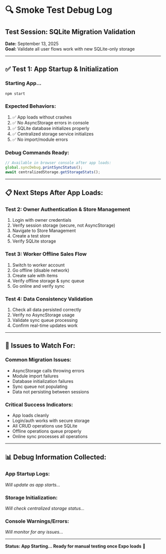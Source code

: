 # 🔍 Smoke Test Debug Log

## Test Session: SQLite Migration Validation
**Date:** September 13, 2025  
**Goal:** Validate all user flows work with new SQLite-only storage

---

## ✅ **Test 1: App Startup & Initialization**

### **Starting App...**
```bash
npm start
```

### **Expected Behaviors:**
1. ✅ App loads without crashes
2. ✅ No AsyncStorage errors in console  
3. ✅ SQLite database initializes properly
4. ✅ Centralized storage service initializes
5. ✅ No import/module errors

### **Debug Commands Ready:**
```javascript
// Available in browser console after app loads:
global.syncDebug.printSyncStatus();
await centralizedStorage.getStorageStats();
```

---

## 📋 **Next Steps After App Loads:**

### **Test 2: Owner Authentication & Store Management**
1. Login with owner credentials
2. Verify session storage (secure, not AsyncStorage)
3. Navigate to Store Management
4. Create a test store
5. Verify SQLite storage

### **Test 3: Worker Offline Sales Flow**
1. Switch to worker account
2. Go offline (disable network)
3. Create sale with items
4. Verify offline storage & sync queue
5. Go online and verify sync

### **Test 4: Data Consistency Validation**
1. Check all data persisted correctly
2. Verify no AsyncStorage usage
3. Validate sync queue processing
4. Confirm real-time updates work

---

## 🚨 **Issues to Watch For:**

### **Common Migration Issues:**
- AsyncStorage calls throwing errors
- Module import failures
- Database initialization failures  
- Sync queue not populating
- Data not persisting between sessions

### **Critical Success Indicators:**
- App loads cleanly
- Login/auth works with secure storage
- All CRUD operations use SQLite
- Offline operations queue properly
- Online sync processes all operations

---

## 📊 **Debug Information Collected:**

### **App Startup Logs:**
*Will update as app starts...*

### **Storage Initialization:**
*Will check centralized storage status...*

### **Console Warnings/Errors:**
*Will monitor for any issues...*

---

**Status: App Starting... Ready for manual testing once Expo loads** 🚀
